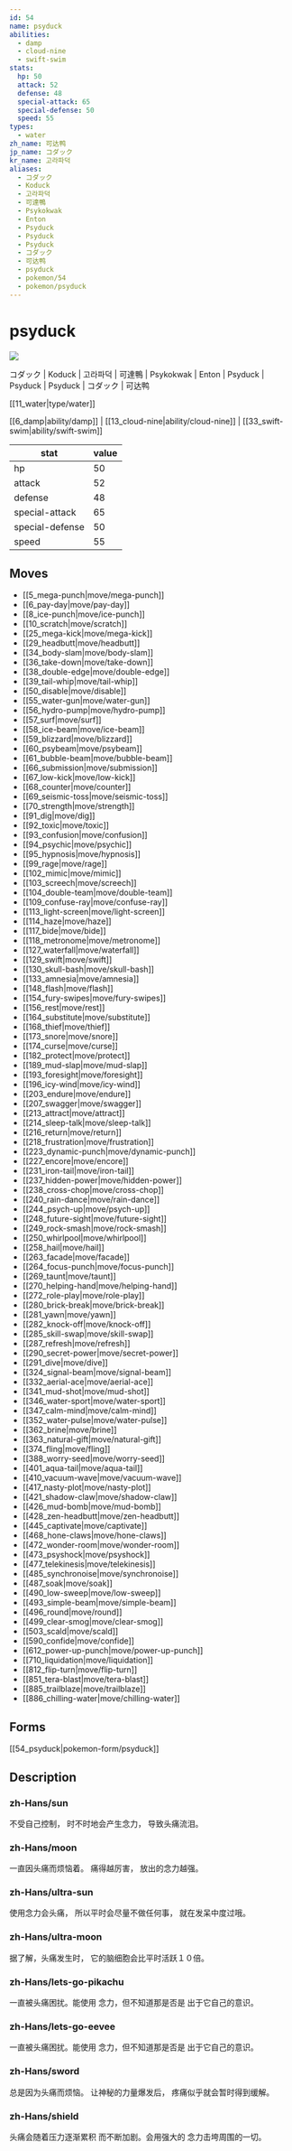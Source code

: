 ```yaml
---
id: 54
name: psyduck
abilities:
  - damp
  - cloud-nine
  - swift-swim
stats:
  hp: 50
  attack: 52
  defense: 48
  special-attack: 65
  special-defense: 50
  speed: 55
types:
  - water
zh_name: 可达鸭
jp_name: コダック
kr_name: 고라파덕
aliases:
  - コダック
  - Koduck
  - 고라파덕
  - 可達鴨
  - Psykokwak
  - Enton
  - Psyduck
  - Psyduck
  - Psyduck
  - コダック
  - 可达鸭
  - psyduck
  - pokemon/54
  - pokemon/psyduck
---
```

# psyduck

![](https://raw.githubusercontent.com/PokeAPI/sprites/master/sprites/pokemon/54.png)

コダック | Koduck | 고라파덕 | 可達鴨 | Psykokwak | Enton | Psyduck | Psyduck | Psyduck | コダック | 可达鸭

[[11_water|type/water]]

[[6_damp|ability/damp]] | [[13_cloud-nine|ability/cloud-nine]] | [[33_swift-swim|ability/swift-swim]]

|stat|value|
|---|---|
|hp|50|
|attack|52|
|defense|48|
|special-attack|65|
|special-defense|50|
|speed|55|


## Moves

- [[5_mega-punch|move/mega-punch]]
- [[6_pay-day|move/pay-day]]
- [[8_ice-punch|move/ice-punch]]
- [[10_scratch|move/scratch]]
- [[25_mega-kick|move/mega-kick]]
- [[29_headbutt|move/headbutt]]
- [[34_body-slam|move/body-slam]]
- [[36_take-down|move/take-down]]
- [[38_double-edge|move/double-edge]]
- [[39_tail-whip|move/tail-whip]]
- [[50_disable|move/disable]]
- [[55_water-gun|move/water-gun]]
- [[56_hydro-pump|move/hydro-pump]]
- [[57_surf|move/surf]]
- [[58_ice-beam|move/ice-beam]]
- [[59_blizzard|move/blizzard]]
- [[60_psybeam|move/psybeam]]
- [[61_bubble-beam|move/bubble-beam]]
- [[66_submission|move/submission]]
- [[67_low-kick|move/low-kick]]
- [[68_counter|move/counter]]
- [[69_seismic-toss|move/seismic-toss]]
- [[70_strength|move/strength]]
- [[91_dig|move/dig]]
- [[92_toxic|move/toxic]]
- [[93_confusion|move/confusion]]
- [[94_psychic|move/psychic]]
- [[95_hypnosis|move/hypnosis]]
- [[99_rage|move/rage]]
- [[102_mimic|move/mimic]]
- [[103_screech|move/screech]]
- [[104_double-team|move/double-team]]
- [[109_confuse-ray|move/confuse-ray]]
- [[113_light-screen|move/light-screen]]
- [[114_haze|move/haze]]
- [[117_bide|move/bide]]
- [[118_metronome|move/metronome]]
- [[127_waterfall|move/waterfall]]
- [[129_swift|move/swift]]
- [[130_skull-bash|move/skull-bash]]
- [[133_amnesia|move/amnesia]]
- [[148_flash|move/flash]]
- [[154_fury-swipes|move/fury-swipes]]
- [[156_rest|move/rest]]
- [[164_substitute|move/substitute]]
- [[168_thief|move/thief]]
- [[173_snore|move/snore]]
- [[174_curse|move/curse]]
- [[182_protect|move/protect]]
- [[189_mud-slap|move/mud-slap]]
- [[193_foresight|move/foresight]]
- [[196_icy-wind|move/icy-wind]]
- [[203_endure|move/endure]]
- [[207_swagger|move/swagger]]
- [[213_attract|move/attract]]
- [[214_sleep-talk|move/sleep-talk]]
- [[216_return|move/return]]
- [[218_frustration|move/frustration]]
- [[223_dynamic-punch|move/dynamic-punch]]
- [[227_encore|move/encore]]
- [[231_iron-tail|move/iron-tail]]
- [[237_hidden-power|move/hidden-power]]
- [[238_cross-chop|move/cross-chop]]
- [[240_rain-dance|move/rain-dance]]
- [[244_psych-up|move/psych-up]]
- [[248_future-sight|move/future-sight]]
- [[249_rock-smash|move/rock-smash]]
- [[250_whirlpool|move/whirlpool]]
- [[258_hail|move/hail]]
- [[263_facade|move/facade]]
- [[264_focus-punch|move/focus-punch]]
- [[269_taunt|move/taunt]]
- [[270_helping-hand|move/helping-hand]]
- [[272_role-play|move/role-play]]
- [[280_brick-break|move/brick-break]]
- [[281_yawn|move/yawn]]
- [[282_knock-off|move/knock-off]]
- [[285_skill-swap|move/skill-swap]]
- [[287_refresh|move/refresh]]
- [[290_secret-power|move/secret-power]]
- [[291_dive|move/dive]]
- [[324_signal-beam|move/signal-beam]]
- [[332_aerial-ace|move/aerial-ace]]
- [[341_mud-shot|move/mud-shot]]
- [[346_water-sport|move/water-sport]]
- [[347_calm-mind|move/calm-mind]]
- [[352_water-pulse|move/water-pulse]]
- [[362_brine|move/brine]]
- [[363_natural-gift|move/natural-gift]]
- [[374_fling|move/fling]]
- [[388_worry-seed|move/worry-seed]]
- [[401_aqua-tail|move/aqua-tail]]
- [[410_vacuum-wave|move/vacuum-wave]]
- [[417_nasty-plot|move/nasty-plot]]
- [[421_shadow-claw|move/shadow-claw]]
- [[426_mud-bomb|move/mud-bomb]]
- [[428_zen-headbutt|move/zen-headbutt]]
- [[445_captivate|move/captivate]]
- [[468_hone-claws|move/hone-claws]]
- [[472_wonder-room|move/wonder-room]]
- [[473_psyshock|move/psyshock]]
- [[477_telekinesis|move/telekinesis]]
- [[485_synchronoise|move/synchronoise]]
- [[487_soak|move/soak]]
- [[490_low-sweep|move/low-sweep]]
- [[493_simple-beam|move/simple-beam]]
- [[496_round|move/round]]
- [[499_clear-smog|move/clear-smog]]
- [[503_scald|move/scald]]
- [[590_confide|move/confide]]
- [[612_power-up-punch|move/power-up-punch]]
- [[710_liquidation|move/liquidation]]
- [[812_flip-turn|move/flip-turn]]
- [[851_tera-blast|move/tera-blast]]
- [[885_trailblaze|move/trailblaze]]
- [[886_chilling-water|move/chilling-water]]

## Forms



[[54_psyduck|pokemon-form/psyduck]]

## Description

### zh-Hans/sun

不受自己控制，
时不时地会产生念力，
导致头痛流泪。

### zh-Hans/moon

一直因头痛而烦恼着。
痛得越厉害，
放出的念力越强。

### zh-Hans/ultra-sun

使用念力会头痛，
所以平时会尽量不做任何事，
就在发呆中度过哦。

### zh-Hans/ultra-moon

据了解，头痛发生时，
它的脑细胞会比平时活跃１０倍。

### zh-Hans/lets-go-pikachu

一直被头痛困扰。能使用
念力，但不知道那是否是
出于它自己的意识。

### zh-Hans/lets-go-eevee

一直被头痛困扰。能使用
念力，但不知道那是否是
出于它自己的意识。

### zh-Hans/sword

总是因为头痛而烦恼。
让神秘的力量爆发后，
疼痛似乎就会暂时得到缓解。

### zh-Hans/shield

头痛会随着压力逐渐累积
而不断加剧。会用强大的
念力击垮周围的一切。

